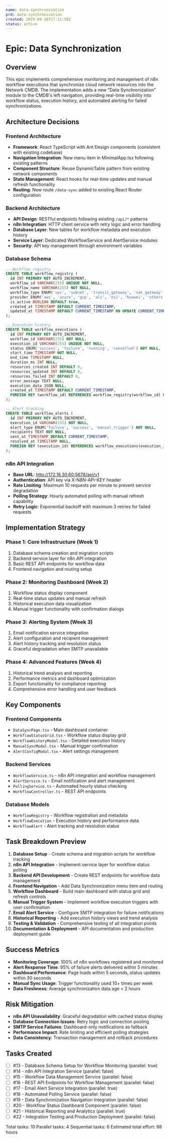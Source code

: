 ```yaml
---
name: data-synchronization
prd: data-synchronization
created: 2025-09-16T17:11:59Z
status: active
---
```


# Epic: Data Synchronization

## Overview

This epic implements comprehensive monitoring and management of n8n workflow executions that synchronize cloud network resources into the Network CMDB. The implementation adds a new "Data Synchronization" module to the CMDB's left navigation, providing real-time visibility into workflow status, execution history, and automated alerting for failed synchronizations.

## Architecture Decisions

### Frontend Architecture
- **Framework**: React TypeScript with Ant Design components (consistent with existing codebase)
- **Navigation Integration**: New menu item in MinimalApp.tsx following existing patterns
- **Component Structure**: Reuse DynamicTable pattern from existing network components
- **State Management**: React hooks for real-time updates and manual refresh functionality
- **Routing**: New route `/data-sync` added to existing React Router configuration

### Backend Architecture  
- **API Design**: RESTful endpoints following existing `/api/*` patterns
- **n8n Integration**: HTTP client service with retry logic and error handling
- **Database Layer**: New tables for workflow metadata and execution history
- **Service Layer**: Dedicated WorkflowService and AlertService modules
- **Security**: API key management through environment variables

### Database Schema
```sql
-- Workflow registry
CREATE TABLE workflow_registry (
  id INT PRIMARY KEY AUTO_INCREMENT,
  workflow_id VARCHAR(255) UNIQUE NOT NULL,
  workflow_name VARCHAR(255) NOT NULL,
  workflow_type ENUM('vpc', 'subnet', 'transit_gateway', 'nat_gateway', 'vpn') NOT NULL,
  provider ENUM('aws', 'azure', 'gcp', 'ali', 'oci', 'huawei', 'others') NOT NULL,
  is_active BOOLEAN DEFAULT true,
  created_at TIMESTAMP DEFAULT CURRENT_TIMESTAMP,
  updated_at TIMESTAMP DEFAULT CURRENT_TIMESTAMP ON UPDATE CURRENT_TIMESTAMP
);

-- Execution history  
CREATE TABLE workflow_executions (
  id INT PRIMARY KEY AUTO_INCREMENT,
  workflow_id VARCHAR(255) NOT NULL,
  execution_id VARCHAR(255) UNIQUE NOT NULL,
  status ENUM('success', 'failure', 'running', 'cancelled') NOT NULL,
  start_time TIMESTAMP NOT NULL,
  end_time TIMESTAMP NULL,
  duration_ms INT NULL,
  resources_created INT DEFAULT 0,
  resources_updated INT DEFAULT 0,
  resources_failed INT DEFAULT 0,
  error_message TEXT NULL,
  execution_data JSON NULL,
  created_at TIMESTAMP DEFAULT CURRENT_TIMESTAMP,
  FOREIGN KEY (workflow_id) REFERENCES workflow_registry(workflow_id) ON DELETE CASCADE
);

-- Alert tracking
CREATE TABLE workflow_alerts (
  id INT PRIMARY KEY AUTO_INCREMENT,
  execution_id VARCHAR(255) NOT NULL,
  alert_type ENUM('failure', 'success', 'manual_trigger') NOT NULL,
  recipients TEXT NOT NULL,
  sent_at TIMESTAMP DEFAULT CURRENT_TIMESTAMP,
  resolved_at TIMESTAMP NULL,
  FOREIGN KEY (execution_id) REFERENCES workflow_executions(execution_id) ON DELETE CASCADE
);
```

### n8n API Integration
- **Base URL**: http://172.16.30.60:5678/api/v1
- **Authentication**: API key via X-N8N-API-KEY header
- **Rate Limiting**: Maximum 10 requests per minute to prevent service degradation
- **Polling Strategy**: Hourly automated polling with manual refresh capability
- **Retry Logic**: Exponential backoff with maximum 3 retries for failed requests

## Implementation Strategy

### Phase 1: Core Infrastructure (Week 1)
1. Database schema creation and migration scripts
2. Backend service layer for n8n API integration  
3. Basic REST API endpoints for workflow data
4. Frontend navigation and routing setup

### Phase 2: Monitoring Dashboard (Week 2)
1. Workflow status display component
2. Real-time status updates and manual refresh
3. Historical execution data visualization
4. Manual trigger functionality with confirmation dialogs

### Phase 3: Alerting System (Week 3)
1. Email notification service integration
2. Alert configuration and recipient management
3. Alert history tracking and resolution status
4. Graceful degradation when SMTP unavailable

### Phase 4: Advanced Features (Week 4)
1. Historical trend analysis and reporting
2. Performance metrics and dashboard optimization
3. Export functionality for compliance reporting
4. Comprehensive error handling and user feedback

## Key Components

### Frontend Components
- `DataSyncPage.tsx` - Main dashboard container
- `WorkflowStatusGrid.tsx` - Workflow status display grid
- `WorkflowHistoryModal.tsx` - Detailed execution history
- `ManualSyncModal.tsx` - Manual trigger confirmation
- `AlertConfigModal.tsx` - Alert settings management

### Backend Services
- `WorkflowService.ts` - n8n API integration and workflow management
- `AlertService.ts` - Email notification and alert management  
- `PollingService.ts` - Automated hourly status checking
- `WorkflowController.ts` - REST API endpoints

### Database Models
- `WorkflowRegistry` - Workflow registration and metadata
- `WorkflowExecution` - Execution history and performance data
- `WorkflowAlert` - Alert tracking and resolution status

## Task Breakdown Preview

1. **Database Setup** - Create schema and migration scripts for workflow tracking
2. **n8n API Integration** - Implement service layer for workflow status polling  
3. **Backend API Development** - Create REST endpoints for workflow data management
4. **Frontend Navigation** - Add Data Synchronization menu item and routing
5. **Workflow Dashboard** - Build main dashboard with status grid and refresh controls
6. **Manual Trigger System** - Implement workflow execution triggers with user confirmation
7. **Email Alert Service** - Configure SMTP integration for failure notifications
8. **Historical Reporting** - Add execution history views and trend analysis
9. **Testing & Validation** - Comprehensive testing of all integration points
10. **Documentation & Deployment** - API documentation and production deployment guide

## Success Metrics

- **Monitoring Coverage**: 100% of n8n workflows registered and monitored
- **Alert Response Time**: 95% of failure alerts delivered within 5 minutes  
- **Dashboard Performance**: Page loads within 5 seconds, status updates within 30 seconds
- **Manual Sync Usage**: Trigger functionality used 10+ times per week
- **Data Freshness**: Average synchronization data age < 2 hours

## Risk Mitigation

- **n8n API Unavailability**: Graceful degradation with cached status display
- **Database Connection Issues**: Retry logic and connection pooling
- **SMTP Service Failures**: Dashboard-only notifications as fallback
- **Performance Impact**: Rate limiting and efficient polling strategies
- **Data Consistency**: Transaction management and rollback procedures

## Tasks Created

- [ ] #13 - Database Schema Setup for Workflow Monitoring (parallel: true)
- [ ] #14 - n8n API Integration Service (parallel: false)
- [ ] #15 - Workflow Data Management Service (parallel: false)
- [ ] #16 - REST API Endpoints for Workflow Management (parallel: false)
- [ ] #17 - Email Alert Service Integration (parallel: true)
- [ ] #18 - Automated Polling Service (parallel: false)
- [ ] #19 - Data Synchronization Navigation Integration (parallel: false)
- [ ] #20 - Workflow Status Dashboard Component (parallel: false)
- [ ] #21 - Historical Reporting and Analytics (parallel: true)
- [ ] #22 - Integration Testing and Production Deployment (parallel: false)

Total tasks: 10
Parallel tasks: 4
Sequential tasks: 6
Estimated total effort: 98 hours
